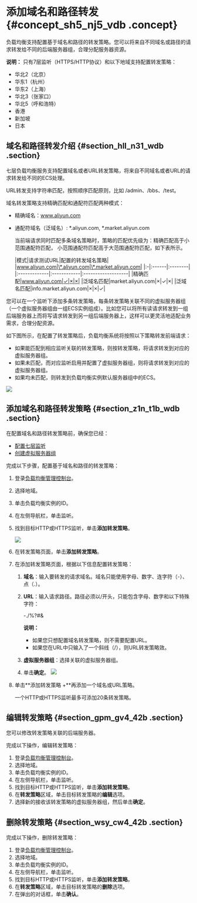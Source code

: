 # 添加域名和路径转发 {#concept_sh5_nj5_vdb .concept}

负载均衡支持配置基于域名和路径的转发策略。您可以将来自不同域名或路径的请求转发给不同的后端服务器组，合理分配服务器资源。

**说明：** 只有7层监听（HTTPS/HTTP协议）和以下地域支持配置转发策略：

-   华北2（北京）
-   华东1（杭州）
-   华东2（上海）
-   华北3（张家口）
-   华北5（呼和浩特）
-   香港
-   新加坡
-   日本

## 域名和路径转发介绍 {#section_hll_n31_wdb .section}

七层负载均衡服务支持配置域名或者URL转发策略，将来自不同域名或者URL的请求转发给不同的ECS处理。

URL转发支持字符串匹配，按照顺序匹配原则，比如 /admin、/bbs、/test。

域名转发策略支持精确匹配和通配符匹配两种模式：

-   精确域名：www.aliyun.com
-   通配符域名（泛域名）: \*.aliyun.com, \*.market.aliyun.com

    当前端请求同时匹配多条域名策略时，策略的匹配优先级为：精确匹配高于小范围通配符匹配， 小范围通配符匹配高于大范围通配符匹配，如下表所示。

    |模式|请求测试URL|配置的转发域名策略|
|www.aliyun.com|\*.aliyun.com|\*.market.aliyun.com|
    |:-|:------|:--------|
    |:-------------|:------------|:-------------------|
    |精确匹配|www.aliyun.com|✓|×|×|
    |泛域名匹配|market.aliyun.com|×|✓|×|
    |泛域名匹配|info.market.aliyun.com|×|×|✓|


您可以在一个监听下添加多条转发策略，每条转发策略关联不同的虚拟服务器组（一个虚拟服务器组由一组ECS实例组成）。比如您可以将所有读请求转发到一组后端服务器上而将写请求转发到另一组后端服务器上，这样可以更灵活地适配业务需求，合理分配资源。

如下图所示，在配置了转发策略后，负载均衡系统将按照以下策略转发前端请求：

-   如果能匹配到相应监听关联的转发策略，则按转发策略，将请求转发到对应的虚拟服务器组。
-   如果未匹配，而对应监听启用并配置了虚拟服务器组，则将请求转发到对应的虚拟服务器组。
-   如果均未匹配，则转发到负载均衡实例默认服务器组中的ECS。

![](http://static-aliyun-doc.oss-cn-hangzhou.aliyuncs.com/assets/img/4135/15481750362798_zh-CN.png)

## 添加域名和路径转发策略 {#section_z1n_t1b_wdb .section}

在配置域名和路径转发策略前，确保您已经：

-   [配置七层监听](cn.zh-CN/历史文档/用户指南（旧版控制台）/监听/七层监听/配置七层监听.md#)
-   [创建虚拟服务器组](cn.zh-CN/历史文档/用户指南（旧版控制台）/后端服务器/创建虚拟服务器组.md#)

完成以下步骤，配置基于域名和路径的转发策略：

1.  登录[负载均衡管理控制台](https://slbnext.console.aliyun.com/slb)。
2.  选择地域。
3.  单击负载均衡实例的ID。
4.  在左侧导航栏，单击监听。
5.  找到目标HTTP或HTTPS监听，单击**添加转发策略**。

    ![](http://static-aliyun-doc.oss-cn-hangzhou.aliyuncs.com/assets/img/4135/15481750366421_zh-CN.png)

6.  在转发策略页面，单击**添加转发策略**。
7.  在添加转发策略页面，根据以下信息配置转发策略：

    1.  **域名**：输入要转发的请求域名。域名只能使用字母、数字、连字符（-）、点（.）。
    2.  **URL**：输入请求路径。路径必须以/开头，只能包含字母、数字和以下特殊字符：

        -./%?\#&

        **说明：** 

        -   如果您只想配置域名转发策略，则不需要配置URL。
        -   如果您在URL中只输入了一个斜线（/），则URL转发策略效。
    3.  **虚拟服务器组**：选择关联的虚拟服务器组。
    4.  单击**确定**。
    ![](http://static-aliyun-doc.oss-cn-hangzhou.aliyuncs.com/assets/img/4135/15481750362804_zh-CN.png)

8.  单击**添加转发策略 +**再添加一个域名或URL策略。

    一个HTTP或HTTPS监听最多可添加20条转发策略。


## 编辑转发策略 {#section_gpm_gv4_42b .section}

您可以修改转发策略关联的后端服务器。

完成以下操作，编辑转发策略：

1.  登录[负载均衡管理控制台](https://slbnext.console.aliyun.com/slb)。
2.  选择地域。
3.  单击负载均衡实例的ID。
4.  在左侧导航栏，单击监听。
5.  找到目标HTTP或HTTPS监听，单击**添加转发策略**。
6.  在**转发策略**区域，单击目标转发策略的**编辑**选项。
7.  选择新的接收该转发策略的虚拟服务器组，然后单击**确定**。

## 删除转发策略 {#section_wsy_cw4_42b .section}

完成以下操作，删除转发策略：

1.  登录[负载均衡管理控制台](https://slbnext.console.aliyun.com/slb)。
2.  选择地域。
3.  单击负载均衡实例的ID。
4.  在左侧导航栏，单击监听。
5.  找到目标HTTP或HTTPS监听，单击**添加转发策略**。
6.  在**转发策略**区域，单击目标转发策略的**删除**选项。
7.  在弹出的对话框，单击**确认**。

